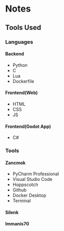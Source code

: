 # Notes

## Tools Used

### Languages
#### Backend
- Python
- C
- Lua
- Dockerfile

#### Frontend(Web)
- HTML
- CSS
- JS

#### Frontend(Godot App)
- C#

### Tools
#### Zancmok
- PyCharm Professional
- Visual Studio Code
- Hoppscotch
- Github
- Docker Desktop
- Terminal

#### Silenk

#### Immanis70
